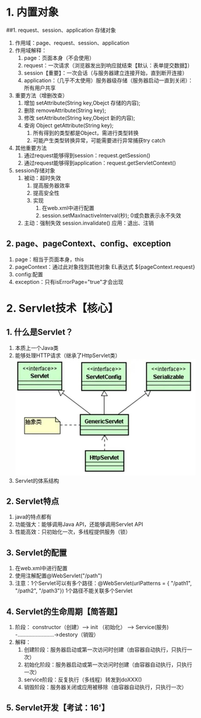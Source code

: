 # 1. 内置对象
##1. request、session、application 存储对象
1. 作用域：page、request、session、application
2. 作用域解释：
	1. page：页面本身（不会使用）
	2. request：一次请求（浏览器发出到响应就结束【默认：表单提交数据】）
	3. session【重要】：一次会话（与服务器建立连接开始，直到断开连接）
	4. application：（几乎不太使用）服务器级存储（服务器启动一直到关闭）：所有用户共享
3. 重要方法（增删改查）
	1. 增加 setAttribute(String key,Obejct 存储的内容);
	2. 删除 removeAttribute(String key);
	3. 修改 setAttribute(String key,Obejct 新的内容);
	4. 查询 Object getAttribute(String key);
		1. 所有得到的类型都是Object，需进行类型转换
		2. 可能产生类型转换异常，可能需要进行异常捕获try catch
4. 其他重要方法
	1. 通过request能够得到session：request.getSession()
	2. 通过request能够得到application：request.getServletContext()
5. session存储对象
	1. 被动：超时失效
		1. 提高服务器效率
		2. 提高安全性
		3. 实现 
			1. 在web.xml中进行配置
			2. session.setMaxInactiveInterval(秒); 0或负数表示永不失效
	2. 主动：强制失效
		session.invalidate()  应用：退出、注销
## 2. page、pageContext、config、exception
1. page：相当于页面本身，this
2. pageContext：通过此对象找到其他对象  EL表达式 ${pageContext.request}
3. config:配置
4. exception：只有isErrorPage="true"才会出现

# 2. Servlet技术【核心】
## 1. 什么是Servlet？
1. 本质上一个Java类
2. 能够处理HTTP请求（继承了HttpServlet类）
![](day03_files/1.jpg)
3. Servlet的体系结构
## 2. Servlet特点
1. java的特点都有
2. 功能强大：能够调用Java API，还能够调用Servlet API
3. 性能高效：只初始化一次，多线程提供服务（锁）
## 3. Servlet的配置
1. 在web.xml中进行配置
2. 使用注解配置@WebServlet("/path")
3. 注意：1个Servlet可以有多个路径：@WebServlet(urlPatterns = { "/path1", "/path2", "/path3"})
		1个路径不能关联多个Servlet
## 4. Servlet的生命周期【简答题】
1. 阶段： constructor（创建）--> init （初始化） --> Service(服务) -……………………->destory（销毁）
2. 解释：
	1. 创建阶段：服务器启动或第一次访问时创建（由容器自动执行，只执行一次）
	2. 初始化阶段：服务器启动或第一次访问时创建（由容器自动执行，只执行一次）
	3. service阶段：反复执行（多线程）转发到doXXX()
	4. 销毁阶段：服务器关闭或应用被移除（由容器自动执行，只执行一次）
## 5. Servlet开发【考试：16'】